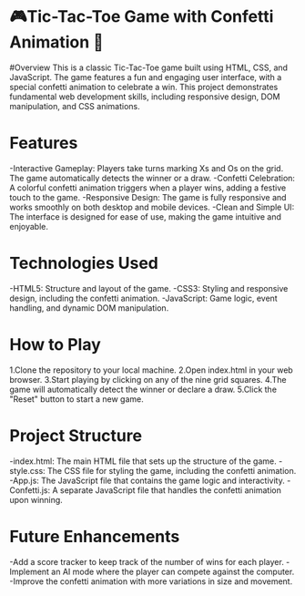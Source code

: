 # 🎮Tic-Tac-Toe Game with Confetti Animation 🎉

#Overview
This is a classic Tic-Tac-Toe game built using HTML, CSS, and JavaScript. The game features a fun and engaging user interface, with a special confetti animation to celebrate a win. This project demonstrates fundamental web development skills, including responsive design, DOM manipulation, and CSS animations.

# Features
-Interactive Gameplay: Players take turns marking Xs and Os on the grid. The game automatically detects the winner or a draw.
-Confetti Celebration: A colorful confetti animation triggers when a player wins, adding a festive touch to the game.
-Responsive Design: The game is fully responsive and works smoothly on both desktop and mobile devices.
-Clean and Simple UI: The interface is designed for ease of use, making the game intuitive and enjoyable.

# Technologies Used
-HTML5: Structure and layout of the game.
-CSS3: Styling and responsive design, including the confetti animation.
-JavaScript: Game logic, event handling, and dynamic DOM manipulation.

# How to Play
1.Clone the repository to your local machine.
2.Open index.html in your web browser.
3.Start playing by clicking on any of the nine grid squares.
4.The game will automatically detect the winner or declare a draw.
5.Click the "Reset" button to start a new game.

# Project Structure
-index.html: The main HTML file that sets up the structure of the game.
-style.css: The CSS file for styling the game, including the confetti animation.
-App.js: The JavaScript file that contains the game logic and interactivity.
-Confetti.js: A separate JavaScript file that handles the confetti animation upon winning.

# Future Enhancements
-Add a score tracker to keep track of the number of wins for each player.
-Implement an AI mode where the player can compete against the computer.
-Improve the confetti animation with more variations in size and movement.